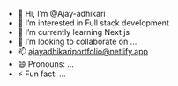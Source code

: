 - 👋 Hi, I’m @Ajay-adhikari
- 👀 I’m interested in Full stack development 
- 🌱 I’m currently learning Next js 
- 💞️ I’m looking to collaborate on ...
- 📫 ajayadhikariportfolio@netlify.app
- 😄 Pronouns: ...
- ⚡ Fun fact: ...

<!---
Ajay-adhikari/Ajay-adhikari is a ✨ special ✨ repository because its `README.md` (this file) appears on your GitHub profile.
You can click the Preview link to take a look at your changes.
--->
